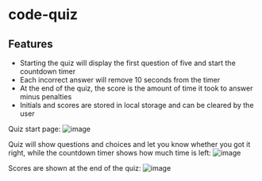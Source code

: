 # code-quiz

## Features
- Starting the quiz will display the first question of five and start the countdown timer
- Each incorrect answer will remove 10 seconds from the timer
- At the end of the quiz, the score is the amount of time it took to answer minus penalties 
- Initials and scores are stored in local storage and can be cleared by the user

Quiz start page:
![image](https://user-images.githubusercontent.com/88343948/133859044-bc7c9972-4e62-433f-8b1e-aeaf2b1e294a.png)

Quiz will show questions and choices and let you know whether you got it right, while the countdown timer shows how much time is left:
![image](https://user-images.githubusercontent.com/88343948/133859140-e8e13d22-d55a-41fd-b338-ab0281eb4915.png)

Scores are shown at the end of the quiz:
![image](https://user-images.githubusercontent.com/88343948/133859178-4ddd114a-f928-4f26-97cf-91a688da0792.png)
